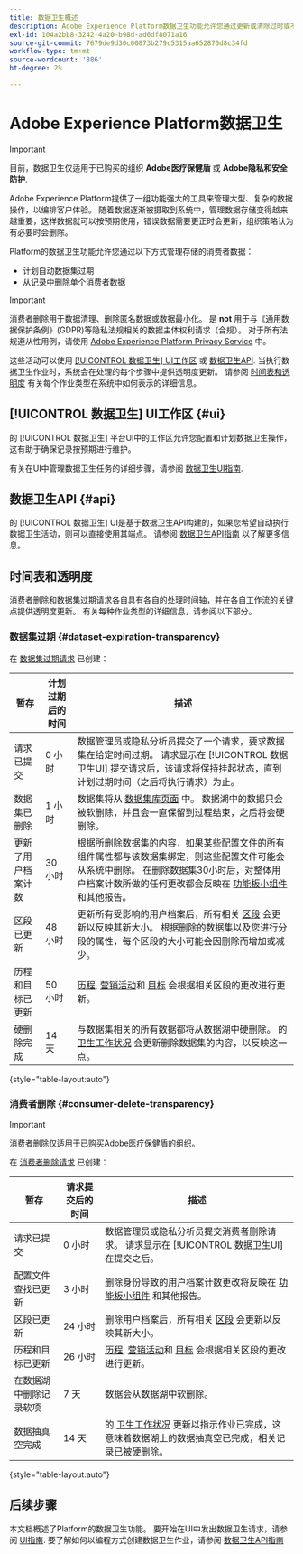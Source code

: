 ```yaml
---
title: 数据卫生概述
description: Adobe Experience Platform数据卫生功能允许您通过更新或清除过时或不准确的记录来管理数据的生命周期。
exl-id: 104a2bb8-3242-4a20-b98d-ad6df8071a16
source-git-commit: 7679de9d30c00873b279c5315aa652870d8c34fd
workflow-type: tm+mt
source-wordcount: '886'
ht-degree: 2%

---
```


# Adobe Experience Platform数据卫生

>[!IMPORTANT]
>
>目前，数据卫生仅适用于已购买的组织 **Adobe医疗保健盾** 或 **Adobe隐私和安全防护**.

Adobe Experience Platform提供了一组功能强大的工具来管理大型、复杂的数据操作，以编排客户体验。 随着数据逐渐被摄取到系统中，管理数据存储变得越来越重要，这样数据就可以按预期使用，错误数据需要更正时会更新，组织策略认为有必要时会删除。

Platform的数据卫生功能允许您通过以下方式管理存储的消费者数据：

* 计划自动数据集过期
* 从记录中删除单个消费者数据

>[!IMPORTANT]
>
>消费者删除用于数据清理、删除匿名数据或数据最小化。 是 **not** 用于与《通用数据保护条例》(GDPR)等隐私法规相关的数据主体权利请求（合规）。 对于所有法规遵从性用例，请使用 [Adobe Experience Platform Privacy Service](../privacy-service/home.md) 中。

这些活动可以使用 [[!UICONTROL 数据卫生] UI工作区](#ui) 或 [数据卫生API](#api). 当执行数据卫生作业时，系统会在处理的每个步骤中提供透明度更新。 请参阅 [时间表和透明度](#timelines-and-transparency) 有关每个作业类型在系统中如何表示的详细信息。

## [!UICONTROL 数据卫生] UI工作区 {#ui}

的 [!UICONTROL 数据卫生] 平台UI中的工作区允许您配置和计划数据卫生操作，这有助于确保记录按预期进行维护。

有关在UI中管理数据卫生任务的详细步骤，请参阅 [数据卫生UI指南](./ui/overview.md).

## 数据卫生API {#api}

的 [!UICONTROL 数据卫生] UI是基于数据卫生API构建的，如果您希望自动执行数据卫生活动，则可以直接使用其端点。 请参阅 [数据卫生API指南](./api/overview.md) 以了解更多信息。

## 时间表和透明度

消费者删除和数据集过期请求各自具有各自的处理时间轴，并在各自工作流的关键点提供透明度更新。 有关每种作业类型的详细信息，请参阅以下部分。

### 数据集过期 {#dataset-expiration-transparency}

在 [数据集过期请求](./ui/dataset-expiration.md) 已创建：

| 暂存 | 计划过期后的时间 | 描述 |
| --- | --- | --- |
| 请求已提交 | 0 小时 | 数据管理员或隐私分析员提交了一个请求，要求数据集在给定时间过期。 请求显示在 [!UICONTROL 数据卫生UI] 提交请求后，该请求将保持挂起状态，直到计划过期时间（之后将执行请求）为止。 |
| 数据集已删除 | 1 小时 | 数据集将从 [数据集库页面](../catalog/datasets/user-guide.md) 中。 数据湖中的数据只会被软删除，并且会一直保留到过程结束，之后将会硬删除。 |
| 更新了用户档案计数 | 30 小时 | 根据所删除数据集的内容，如果某些配置文件的所有组件属性都与该数据集绑定，则这些配置文件可能会从系统中删除。 在删除数据集30小时后，对整体用户档案计数所做的任何更改都会反映在 [功能板小组件](../dashboards/guides/profiles.md#profile-count-trend) 和其他报告。 |
| 区段已更新 | 48 小时 | 更新所有受影响的用户档案后，所有相关 [区段](../segmentation/home.md) 会更新以反映其新大小。 根据删除的数据集以及您进行分段的属性，每个区段的大小可能会因删除而增加或减少。 |
| 历程和目标已更新 | 50 小时 | [历程](https://experienceleague.adobe.com/docs/journey-optimizer/using/orchestrate-journeys/about-journeys/journey.html), [营销活动](https://experienceleague.adobe.com/docs/journey-optimizer/using/campaigns/get-started-with-campaigns.html)和 [目标](../destinations/home.md) 会根据相关区段的更改进行更新。 |
| 硬删除完成 | 14 天 | 与数据集相关的所有数据都将从数据湖中硬删除。 的 [卫生工作状况](./ui/browse.md#view-details) 会更新删除数据集的内容，以反映这一点。 |

{style=&quot;table-layout:auto&quot;}

### 消费者删除 {#consumer-delete-transparency}

>[!IMPORTANT]
>
>消费者删除仅适用于已购买Adobe医疗保健盾的组织。

在 [消费者删除请求](./ui/delete-consumer.md) 已创建：

| 暂存 | 请求提交后的时间 | 描述 |
| --- | --- | --- |
| 请求已提交 | 0 小时 | 数据管理员或隐私分析员提交消费者删除请求。 请求显示在 [!UICONTROL 数据卫生UI] 在提交之后。 |
| 配置文件查找已更新 | 3 小时 | 删除身份导致的用户档案计数更改将反映在 [功能板小组件](../dashboards/guides/profiles.md#profile-count-trend) 和其他报告。 |
| 区段已更新 | 24 小时 | 删除用户档案后，所有相关 [区段](../segmentation/home.md) 会更新以反映其新大小。 |
| 历程和目标已更新 | 26 小时 | [历程](https://experienceleague.adobe.com/docs/journey-optimizer/using/orchestrate-journeys/about-journeys/journey.html), [营销活动](https://experienceleague.adobe.com/docs/journey-optimizer/using/campaigns/get-started-with-campaigns.html)和 [目标](../destinations/home.md) 会根据相关区段的更改进行更新。 |
| 在数据湖中删除记录软项 | 7 天 | 数据会从数据湖中软删除。 |
| 数据抽真空完成 | 14 天 | 的 [卫生工作状况](./ui/browse.md#view-details) 更新以指示作业已完成，这意味着数据湖上的数据抽真空已完成，相关记录已被硬删除。 |

{style=&quot;table-layout:auto&quot;}

## 后续步骤

本文档概述了Platform的数据卫生功能。 要开始在UI中发出数据卫生请求，请参阅 [UI指南](./ui/overview.md). 要了解如何以编程方式创建数据卫生作业，请参阅 [数据卫生API指南](./api/overview.md)
